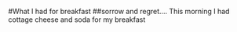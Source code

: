 #What I had for breakfast
##sorrow and regret....
This morning I had cottage cheese and soda for my breakfast
